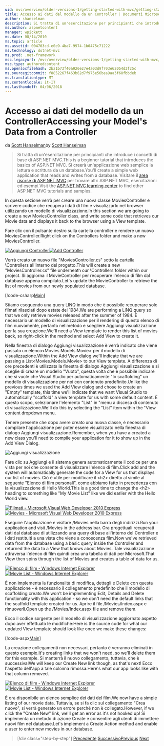 ```yaml
---
uid: mvc/overview/older-versions-1/getting-started-with-mvc/getting-started-with-mvc-part5
title: Accesso ai dati del modello da un Controller | Documenti Microsoft
author: shanselman
description: Si tratta di un'esercitazione per principianti che introduce i concetti di base di ASP.NET MVC. Creare un'applicazione web semplice la lettura e scrittura da un database.
ms.author: aspnetcontent
manager: wpickett
ms.date: 08/14/2010
ms.topic: article
ms.assetid: 004703cd-e0e9-4ba7-9974-1b0475c71222
ms.technology: dotnet-mvc
ms.prod: .net-framework
msc.legacyurl: /mvc/overview/older-versions-1/getting-started-with-mvc/getting-started-with-mvc-part5
msc.type: authoredcontent
ms.openlocfilehash: 2ba1b73f40a920e27e4a03d9f703e62054d3f25c
ms.sourcegitcommit: f8852267f463b62d7f975e56bea9aa3f68fbbdeb
ms.translationtype: MT
ms.contentlocale: it-IT
ms.lasthandoff: 04/06/2018
---
```

<a name="accessing-your-models-data-from-a-controller"></a><span data-ttu-id="1ee68-104">Accesso ai dati del modello da un Controller</span><span class="sxs-lookup"><span data-stu-id="1ee68-104">Accessing your Model's Data from a Controller</span></span>
====================
<span data-ttu-id="1ee68-105">da [Scott Hanselman](https://github.com/shanselman)</span><span class="sxs-lookup"><span data-stu-id="1ee68-105">by [Scott Hanselman](https://github.com/shanselman)</span></span>

> <span data-ttu-id="1ee68-106">Si tratta di un'esercitazione per principianti che introduce i concetti di base di ASP.NET MVC.</span><span class="sxs-lookup"><span data-stu-id="1ee68-106">This is a beginner tutorial that introduces the basics of ASP.NET MVC.</span></span> <span data-ttu-id="1ee68-107">Si creerà un'applicazione web semplice la lettura e scrittura da un database.</span><span class="sxs-lookup"><span data-stu-id="1ee68-107">You'll create a simple web application that reads and writes from a database.</span></span> <span data-ttu-id="1ee68-108">Visitare il [area risorse di ASP.NET MVC](../../../index.md) per trovare altri ASP.NET MVC, esercitazioni ed esempi.</span><span class="sxs-lookup"><span data-stu-id="1ee68-108">Visit the [ASP.NET MVC learning center](../../../index.md) to find other ASP.NET MVC tutorials and samples.</span></span>


<span data-ttu-id="1ee68-109">In questa sezione verrà per creare una nuova classe MoviesController e scrivere codice che recupera i dati di film e visualizzarlo nel browser utilizzando un modello di visualizzazione.</span><span class="sxs-lookup"><span data-stu-id="1ee68-109">In this section we are going to create a new MoviesController class, and write some code that retrieves our Movie data and displays it back to the browser using a View template.</span></span>

<span data-ttu-id="1ee68-110">Fare clic con il pulsante destro sulla cartella controller e rendere un nuovo MoviesController.</span><span class="sxs-lookup"><span data-stu-id="1ee68-110">Right click on the Controllers folder and make a new MoviesController.</span></span>

<span data-ttu-id="1ee68-111">[![Aggiungi Controller](getting-started-with-mvc-part5/_static/image2.png)](getting-started-with-mvc-part5/_static/image1.png)</span><span class="sxs-lookup"><span data-stu-id="1ee68-111">[![Add Controller](getting-started-with-mvc-part5/_static/image2.png)](getting-started-with-mvc-part5/_static/image1.png)</span></span>

<span data-ttu-id="1ee68-112">Verrà creato un nuovo file "MoviesController.cs" sotto la cartella \Controllers all'interno del progetto.</span><span class="sxs-lookup"><span data-stu-id="1ee68-112">This will create a new "MoviesController.cs" file underneath our \Controllers folder within our project.</span></span> <span data-ttu-id="1ee68-113">Si aggiorna il MovieController per recuperare l'elenco di film dal database appena compilato.</span><span class="sxs-lookup"><span data-stu-id="1ee68-113">Let's update the MovieController to retrieve the list of movies from our newly populated database.</span></span>

[!code-csharp[Main](getting-started-with-mvc-part5/samples/sample1.cs)]

<span data-ttu-id="1ee68-114">Stiamo eseguendo una query LINQ in modo che è possibile recuperare solo filmati rilasciati dopo estate del 1984.</span><span class="sxs-lookup"><span data-stu-id="1ee68-114">We are performing a LINQ query so that we only retrieve movies released after the summer of 1984.</span></span> <span data-ttu-id="1ee68-115">È necessario un modello di visualizzazione per il rendering di questo elenco di film nuovamente, pertanto nel metodo e scegliere Aggiungi visualizzazione per la sua creazione.</span><span class="sxs-lookup"><span data-stu-id="1ee68-115">We'll need a View template to render this list of movies back, so right-click in the method and select Add View to create it.</span></span>

<span data-ttu-id="1ee68-116">Nella finestra di dialogo Aggiungi visualizzazione è verrà indicato che viene passato un elenco&lt;Movies.Models.Movie&gt; per il modello di visualizzazione.</span><span class="sxs-lookup"><span data-stu-id="1ee68-116">Within the Add View dialog we'll indicate that we are passing a List&lt;Movies.Models.Movie&gt; to our View template.</span></span> <span data-ttu-id="1ee68-117">A differenza di ore precedenti è utilizzata la finestra di dialogo Aggiungi visualizzazione e si sceglie di creare un modello "Vuoto", questa volta che è possibile indicare che si vuole che Visual Studio per automaticamente "lo scaffolding" un modello di visualizzazione per noi con contenuto predefinito.</span><span class="sxs-lookup"><span data-stu-id="1ee68-117">Unlike the previous times we used the Add View dialog and chose to create an "Empty" template, this time we'll indicate that we want Visual Studio to automatically "scaffold" a view template for us with some default content.</span></span> <span data-ttu-id="1ee68-118">È questo scopo, selezionare l'elemento "List" in "menu a discesa di contenuto di visualizzazione.</span><span class="sxs-lookup"><span data-stu-id="1ee68-118">We'll do this by selecting the "List" item within the "View content dropdown menu.</span></span>

<span data-ttu-id="1ee68-119">Tenere presente che dopo avere creato una nuova classe, è necessario compilare l'applicazione per poter essere visualizzato nella finestra di dialogo Aggiungi visualizzazione.</span><span class="sxs-lookup"><span data-stu-id="1ee68-119">Remember, when you have a created a new class you'll need to compile your application for it to show up in the Add View Dialog.</span></span>

![Aggiungi visualizzazione](getting-started-with-mvc-part5/_static/image3.png)

<span data-ttu-id="1ee68-121">Fare clic su Aggiungi e il sistema genera automaticamente il codice per una vista per noi che consente di visualizzare l'elenco di film.</span><span class="sxs-lookup"><span data-stu-id="1ee68-121">Click add and the system will automatically generate the code for a View for us that displays our list of movies.</span></span> <span data-ttu-id="1ee68-122">Ciò è utile per modificare il &lt;h2&gt; diretto al simile al seguente "Elenco di film personali", come abbiamo fatto in precedenza con la visualizzazione di Hello World.</span><span class="sxs-lookup"><span data-stu-id="1ee68-122">This is a good time to change the &lt;h2&gt; heading to something like "My Movie List" like we did earlier with the Hello World view.</span></span>

<span data-ttu-id="1ee68-123">[![Filmati - Microsoft Visual Web Developer 2010 Express](getting-started-with-mvc-part5/_static/image5.png)](getting-started-with-mvc-part5/_static/image4.png)</span><span class="sxs-lookup"><span data-stu-id="1ee68-123">[![Movies - Microsoft Visual Web Developer 2010 Express](getting-started-with-mvc-part5/_static/image5.png)](getting-started-with-mvc-part5/_static/image4.png)</span></span>

<span data-ttu-id="1ee68-124">Eseguire l'applicazione e visitare /Movies nella barra degli indirizzi.</span><span class="sxs-lookup"><span data-stu-id="1ee68-124">Run your application and visit /Movies in the address bar.</span></span> <span data-ttu-id="1ee68-125">Ora progettuali recuperati dati dal database di utilizzando una query di base all'interno del Controller e i dati restituiti a una vista che viene a conoscenza film.</span><span class="sxs-lookup"><span data-stu-id="1ee68-125">Now we've retrieved data from the database using a basic query inside the Controller and returned the data to a View that knows about Movies.</span></span> <span data-ttu-id="1ee68-126">Tale visualizzazione attraversa l'elenco di film quindi crea una tabella di dati per Microsoft.</span><span class="sxs-lookup"><span data-stu-id="1ee68-126">That View then spins through the list of Movies and creates a table of data for us.</span></span>

<span data-ttu-id="1ee68-127">[![Elenco di film - Windows Internet Explorer](getting-started-with-mvc-part5/_static/image7.png)](getting-started-with-mvc-part5/_static/image6.png)</span><span class="sxs-lookup"><span data-stu-id="1ee68-127">[![Movie List - Windows Internet Explorer](getting-started-with-mvc-part5/_static/image7.png)](getting-started-with-mvc-part5/_static/image6.png)</span></span>

<span data-ttu-id="1ee68-128">È non implementa la funzionalità di modifica, dettagli e Delete con questa applicazione - è necessario il collegamento predefinito che il modello di scaffolding creato.</span><span class="sxs-lookup"><span data-stu-id="1ee68-128">We won't be implementing Edit, Details and Delete functionality with this application - so we don't need the default links that the scaffold template created for us.</span></span> <span data-ttu-id="1ee68-129">Aprire il file /Movies/Index.aspx e rimuoverli.</span><span class="sxs-lookup"><span data-stu-id="1ee68-129">Open up the /Movies/Index.aspx file and remove them.</span></span>

<span data-ttu-id="1ee68-130">Ecco il codice sorgente per il modello di visualizzazione aggiornato aspetto dopo aver effettuato le modifiche:</span><span class="sxs-lookup"><span data-stu-id="1ee68-130">Here is the source code for what our updated View template should look like once we make these changes:</span></span>

[!code-aspx[Main](getting-started-with-mvc-part5/samples/sample2.aspx)]

<span data-ttu-id="1ee68-131">La creazione collegamenti non necessari, pertanto è verranno eliminati in questo esempio.</span><span class="sxs-lookup"><span data-stu-id="1ee68-131">It's creating links that we won't need, so we'll delete them for this example.</span></span> <span data-ttu-id="1ee68-132">Si manterrà il nuovo collegamento, tuttavia, che è successiva!</span><span class="sxs-lookup"><span data-stu-id="1ee68-132">We will keep our Create New link though, as that's next!</span></span> <span data-ttu-id="1ee68-133">Ecco l'aspetto dell'app a tale colonna rimossa.</span><span class="sxs-lookup"><span data-stu-id="1ee68-133">Here's what our app looks like with that column removed.</span></span>

<span data-ttu-id="1ee68-134">[![Elenco di film - Windows Internet Explorer](getting-started-with-mvc-part5/_static/image9.png)](getting-started-with-mvc-part5/_static/image8.png)</span><span class="sxs-lookup"><span data-stu-id="1ee68-134">[![Movie List - Windows Internet Explorer](getting-started-with-mvc-part5/_static/image9.png)](getting-started-with-mvc-part5/_static/image8.png)</span></span>

<span data-ttu-id="1ee68-135">È ora disponibile un elenco semplice dei dati del film.</span><span class="sxs-lookup"><span data-stu-id="1ee68-135">We now have a simple listing of our movie data.</span></span> <span data-ttu-id="1ee68-136">Tuttavia, se si fa clic sul collegamento "Crea nuovo", si verrà generato un errore perché non è collegato.</span><span class="sxs-lookup"><span data-stu-id="1ee68-136">However, if we click the "Create New" link, we'll get an error as it's not hooked up!</span></span> <span data-ttu-id="1ee68-137">Si implementa un metodo di azione Create e consentire agli utenti di immettere nuovi film nel database.</span><span class="sxs-lookup"><span data-stu-id="1ee68-137">Let's implement a Create Action method and enable a user to enter new movies in our database.</span></span>

> [!div class="step-by-step"]
> <span data-ttu-id="1ee68-138">[Precedente](getting-started-with-mvc-part4.md)
> [Successivo](getting-started-with-mvc-part6.md)</span><span class="sxs-lookup"><span data-stu-id="1ee68-138">[Previous](getting-started-with-mvc-part4.md)
[Next](getting-started-with-mvc-part6.md)</span></span>
